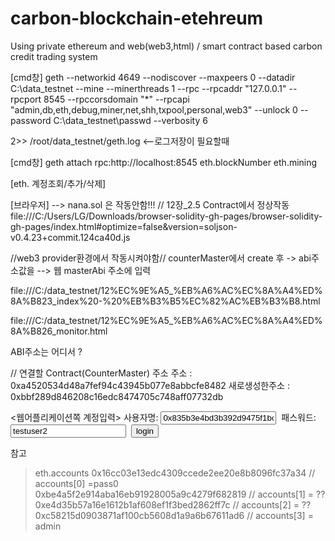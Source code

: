 # carbon-blockchain-etehreum
Using private ethereum and web(web3,html) / smart contract based carbon credit trading system


[cmd창]
geth --networkid 4649 --nodiscover --maxpeers 0 --datadir C:\data_testnet --mine --minerthreads 1 --rpc --rpcaddr "127.0.0.1" --rpcport 8545 --rpccorsdomain "*" --rpcapi "admin,db,eth,debug,miner,net,shh,txpool,personal,web3" --unlock 0 --password C:\data_testnet\passwd --verbosity 6 

2>> /root/data_testnet/geth.log  <--로그저장이 필요할때



[cmd창]
geth attach rpc:http://localhost:8545
eth.blockNumber
eth.mining

[eth. 계정조회/추가/삭제]


[브라우저] --> nana.sol 은 작동안함!!!  // 12장_2.5 Contract에서 정상작동 
file:///C:/Users/LG/Downloads/browser-solidity-gh-pages/browser-solidity-gh-pages/index.html#optimize=false&version=soljson-v0.4.23+commit.124ca40d.js

//web3 provider환경에서 작동시켜야함//
counterMaster에서 create 후 -> abi주소값을 --> 웹 masterAbi 주소에 입력

file:///C:/data_testnet/12%EC%9E%A5_%EB%A6%AC%EC%8A%A4%ED%8A%B823_index%20-%20%EB%B3%B5%EC%82%AC%EB%B3%B8.html

file:///C:/data_testnet/12%EC%9E%A5_%EB%A6%AC%EC%8A%A4%ED%8A%B826_monitor.html

ABI주소는 어디서 ? 

// 연결할 Contract(CounterMaster) 주소 
주소 : 0xa4520534d48a7fef94c43945b077e8abbcfe8482
새로생성한주소 : 0xbbf289d846208c16edc8474705c748aff07732db

<웹어플리케이션쪽 계정입력>
사용자명:&nbsp;<input type="text" id="userName" value="0x835b3e4bd3b392d9475f1bceeb06523037108c23">&nbsp;
패스워드:&nbsp;<input type="text" id="password" value="testuser2">&nbsp; <input type="button" value="login" onclick="login();" />



참고
> eth.accounts
0x16cc03e13edc4309ccede2ee20e8b8096fc37a34 // accounts[0] =pass0
0xbe4a5f2e914aba16eb91928005a9c4279f682819 // accounts[1] = ??
0xe4d35b57a16e1612b1af608ef1f3bed2862ff7c // accounts[2] = ??
0xc58215d0903871af100cb5608d1a9a6b67611ad6  // accounts[3] = admin



